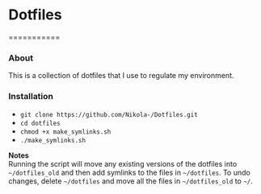 # Dotfiles
===========

### About
This is a collection of dotfiles that I use to regulate my environment.

### Installation

   * `git clone https://github.com/Nikola-/Dotfiles.git`
   * `cd dotfiles`
   * `chmod +x make_symlinks.sh`
   * `./make_symlinks.sh`

**Notes**   
Running the script will move any existing versions of the dotfiles into `~/dotfiles_old`
and then add symlinks to the files in `~/dotfiles`.  To undo changes, delete `~/dotfiles`
and move all the files in `~/dotfiles_old` to `~/`.
